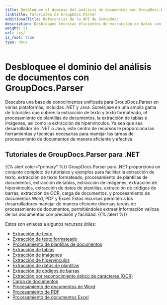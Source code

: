 ```yaml
---
title: Desbloquee el dominio del análisis de documentos con GroupDocs.Parser
linktitle: Tutoriales de GroupDocs.Parser
additionalTitle: Referencias de la API de GroupDocs
description: Desbloquee técnicas eficientes de extracción de datos con GroupDocs.Parser para .NET y Java. Explore tutoriales sobre texto, tablas, extracción de imágenes y más.
weight: 11
url: /es/
is_root: true
type: docs
---
```

# Desbloquee el dominio del análisis de documentos con GroupDocs.Parser


Descubra una base de conocimientos unificada para GroupDocs.Parser en varias plataformas, incluidas .NET y Java. Sumérjase en una amplia gama de tutoriales que cubren la extracción de texto y texto formateado, el procesamiento de plantillas de documentos, la extracción de tablas e imágenes, así como la extracción de hipervínculos. Ya sea que sea desarrollador de .NET o Java, este centro de recursos le proporciona las herramientas y técnicas necesarias para manejar las tareas de procesamiento de documentos de manera eficiente y efectiva.

## Tutoriales de GroupDocs.Parser para .NET
{{% alert color="primary" %}}
GroupDocs.Parser para .NET proporciona un conjunto completo de tutoriales y ejemplos para facilitar la extracción de texto, extracción de texto formateado, procesamiento de plantillas de documentos, extracción de tablas, extracción de imágenes, extracción de hipervínculos, extracción de datos de plantillas, extracción de códigos de barras, extracción de OCR, carga de documentos. y procesamiento de documentos Word, PDF y Excel. Estos recursos permiten a los desarrolladores manejar de manera eficiente diversas tareas de procesamiento de documentos, permitiéndoles extraer información valiosa de los documentos con precisión y facilidad.
{{% /alert %}}

Estos son enlaces a algunos recursos útiles:
 
- [Extracción de texto](./net/text-extraction/)
- [Extracción de texto formateado](./net/formatted-text-extraction/)
- [Procesamiento de plantillas de documentos](./net/document-template-processing/)
- [Extracción de tablas](./net/table-extraction/)
- [Extracción de imágenes](./net/image-extraction/)
- [Extracción de hipervínculos](./net/hyperlink-extraction/)
- [Extracción de datos de plantillas](./net/data-extraction-from-templates/)
- [Extracción de códigos de barras](./net/barcode-extraction/)
- [Extracción por reconocimiento óptico de caracteres (OCR)](./net/ocr-extraction/)
- [Carga de documentos](./net/document-loading/)
- [Procesamiento de documentos de Word](./net/word-document-processing/)
- [Procesamiento de PDF](./net/pdf-processing/)
- [Procesamiento de documentos Excel](./net/excel-document-processing/)





